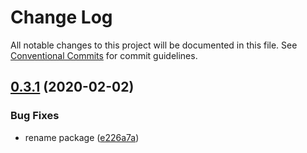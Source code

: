 # Change Log

All notable changes to this project will be documented in this file.
See [Conventional Commits](https://conventionalcommits.org) for commit guidelines.

## [0.3.1](https://github.com/thomasheyenbrock/terminal-printer/compare/v0.3.0...v0.3.1) (2020-02-02)


### Bug Fixes

* rename package ([e226a7a](https://github.com/thomasheyenbrock/terminal-printer/commit/e226a7adcff7a95bc34ab8a5c9df61a790ce5dda))
